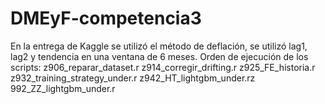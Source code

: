 # DMEyF-competencia3
En la entrega de Kaggle se utilizó el método de deflación, se utilizó lag1, lag2 y tendencia en una ventana de 6 meses.
Orden de ejecución de los scripts:
z906_reparar_dataset.r
z914_corregir_drifting.r
z925_FE_historia.r
z932_training_strategy_under.r
z942_HT_lightgbm_under.rz
992_ZZ_lightgbm_under.r

